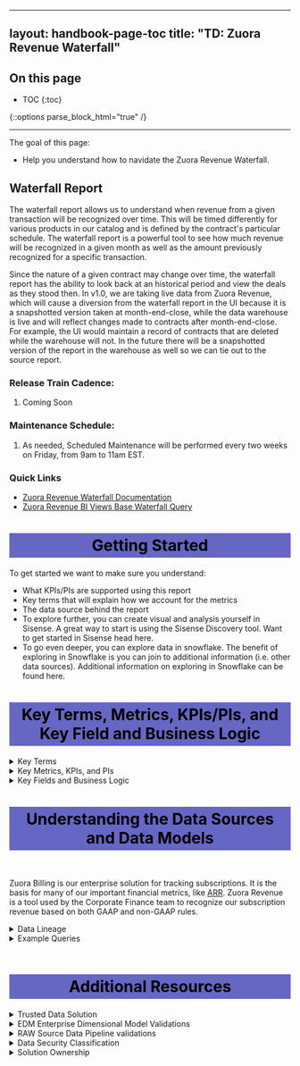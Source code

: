 
---
layout: handbook-page-toc
title: "TD: Zuora Revenue Waterfall"
---
## On this page

- TOC
{:toc}

{::options parse_block_html="true" /}

---

The goal of this page:

* Help you understand how to navidate the Zuora Revenue Waterfall.

## Waterfall Report
The waterfall report allows us to understand when revenue from a given transaction will be recognized over time. This will be timed differently for various products in our catalog and is defined by the contract's particular schedule. The waterfall report is a powerful tool to see how much revenue will be recognized in a given month as well as the amount previously recognized for a specific transaction.

Since the nature of a given contract may change over time, the waterfall report has the ability to look back at an historical period and view the deals as they stood then. In v1.0, we are taking live data from Zuora Revenue, which will cause a diversion from the waterfall report in the UI because it is a snapshotted version taken at month-end-close, while the data warehouse is live and will reflect changes made to contracts after month-end-close. For example, the UI would maintain a record of contracts that are deleted while the warehouse will not. In the future there will be a snapshotted version of the report in the warehouse as well so we can tie out to the source report.

### Release Train Cadence:

1. Coming Soon

### Maintenance Schedule:

1. As needed, Scheduled Maintenance will be performed every two weeks on Friday, from 9am to 11am EST.

### Quick Links
- [Zuora Revenue Waterfall Documentation](https://knowledgecenter.zuora.com/Zuora_Revenue/Reports/Report_reconciliation/Waterfall_Report)
- [Zuora Revenue BI Views Base Waterfall Query](https://knowledgecenter.zuora.com/Zuora_Revenue/Zuora_Revenue_BI_views/Sample_queries#Revenue_waterfall)

<style> #headerformat {
background-color: #6666c4; color: black; padding: 5px; text-align: center;
}
</style>
<h1 id="headerformat">Getting Started </h1>

To get started we want to make sure you understand:

* What KPIs/PIs are supported using this report
* Key terms that will explain how we account for the metrics
* The data source behind the report
* To explore further, you can create visual and analysis yourself in Sisense. A great way to start is using the Sisense Discovery tool. Want to get started in Sisense head here.
* To go even deeper, you can explore data in snowflake. The benefit of exploring in Snowflake is you can join to additional information (i.e. other data sources). Additional information on exploring in Snowflake can be found here.


<style> #headerformat {
background-color: #6666c4; color: black; padding: 5px; text-align: center;
}
</style>
<h1 id="headerformat">Key Terms, Metrics, KPIs/PIs, and Key Field and Business Logic </h1>

<details>
<summary markdown='span'>
  Key Terms
</summary>
Dimensions:

* Coming soon

</details>

<details>
<summary markdown='span'>
  Key Metrics, KPIs, and PIs
</summary>
Facts:

* Coming Soon
</details>

<details>
<summary markdown='span'>
  Key Fields and Business Logic
</summary>
<ul>
  <li>as_of_period_id: key filter to show the waterfall report as it was for a past time period</li>
  <li>revenue_contract_line_attribute_16: indicates if a line has been adjusted through a manual true-up </li>
  <li>revenue_contract_schedule: The performance obligations are recognized over time based on the rules for the performance obligation type. These rules are expessed as a schedule, which states when and what percent of a contract obligation can be recognized. This is the basis for the waterfall report</li>
</ul>
</details>
<style> #headerformat {
background-color: #6666c4; color: black; padding: 5px; text-align: center;}
</style>
<h1 id="headerformat">Understanding the Data Sources and Data Models</h1>
<br>

Zuora Billing is our enterprise solution for tracking subscriptions. It is the basis for many of our important financial metrics, like [ARR](https://about.gitlab.com/handbook/business-technology/data-team/data-catalog/finance-arr/). Zuora Revenue is a tool used by the Corporate Finance team to recognize our subscription revenue based on both GAAP and non-GAAP rules.

<details>
<summary markdown='span'>
  Data Lineage
</summary>
Data is sourced from Zuora Revenue. The dbt solution generates a dimensional model from revenue contract lines, schedules, as well as other pertinent details about a given contract to generate a report containing all deals being recognized in a given period. It will allow users to view these deals at various points in time (`as_of_period_id`) since a given deal may be modified between its start and end dates.
</details>
<details>
<summary markdown='span'>
  Example Queries
</summary>

<br>

Revenue recognized from October 2021, as it was known in October 2021
```
SELECT 
  SUM("OCT-21") AS october_revenue
FROM prod.restricted_safe_common_mart_finance.mart_waterfall
WHERE as_of_period_id = 20211001
```
</details>
<br>
<style> #headerformat {
background-color: #6666c4; color: black; padding: 5px; text-align: center;
}
</style>
<h1 id="headerformat">Additional Resources </h1>

<details>
<summary markdown='span'>
  Trusted Data Solution
</summary>

ARR models use the `zuora_revenue` tags for Trusted Data tests and their results. This can be seen most easily using the [Trusted Data Dashboard](https://app.periscopedata.com/app/gitlab/756199/Trusted-Data-Dashboard)

See overview at [Trusted Data Framework](https://about.gitlab.com/handbook/business-technology/data-team/platform/#tdf)

[dbt guide examples](https://about.gitlab.com/handbook/business-technology/data-team/platform/dbt-guide/#trusted-data-framework) for
details and examples on implementing further tests
</details>

<details>
<summary markdown='span'>
  EDM Enterprise Dimensional Model Validations
</summary>
The [(WIP) Enterprise Dimensional Model Validation Dashboard](https://app.periscopedata.com/app/gitlab/760445/WIP:-Enterprise-Dimensional-Model-Validation-Dashboard) reports on latest Enterprise Dimensional model test and runs.
</details>

<details>
<summary markdown='span'>
  RAW Source Data Pipeline validations
</summary>
[Data Pipeline Health Validations](https://app.periscopedata.com/app/gitlab/715938/Data-Pipeline-Health-Dashboard)
</details>

<details>
<summary markdown='span'>
  Data Security Classification
</summary>

Coming Soon

**ORANGE**

- Description: Customer and Personal data at the row or record level.
- Objects:
  - 
  - 

**YELLOW**

- Description: GitLab Financial data, which includes aggregations or totals.
- Objects:
  - 
  - 
</details>

<details>
<summary markdown='span'>
  Solution Ownership
</summary>
* Source System Owner:
  * Salesforce: `@jbrennan1`
  * Zuora: `@andrew_murray`
* Source System Subject Matter Expert:
  * Salesforce: `@jbrennan1`
  * Zuora: `@andrew_murray`
* Data Team Subject Matter Expert: `@michellecooper`
</details>
